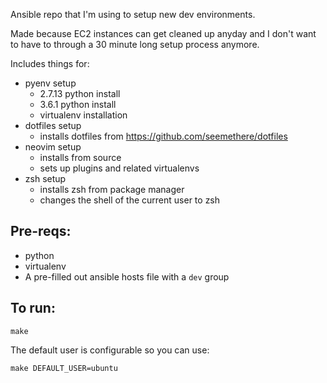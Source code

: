 Ansible repo that I'm using to setup new dev environments.

Made because EC2 instances can get cleaned up anyday and
I don't want to have to through a 30 minute long setup
process anymore.

Includes things for:
- pyenv setup
  - 2.7.13 python install
  - 3.6.1 python install
  - virtualenv installation
- dotfiles setup
  - installs dotfiles from https://github.com/seemethere/dotfiles
- neovim setup
  - installs from source
  - sets up plugins and related virtualenvs
- zsh setup
  - installs zsh from package manager
  - changes the shell of the current user to zsh

## Pre-reqs:
- python
- virtualenv
- A pre-filled out ansible hosts file with a `dev` group

## To run:

```shell
make
```

The default user is configurable so you can use:

```shell
make DEFAULT_USER=ubuntu
```

